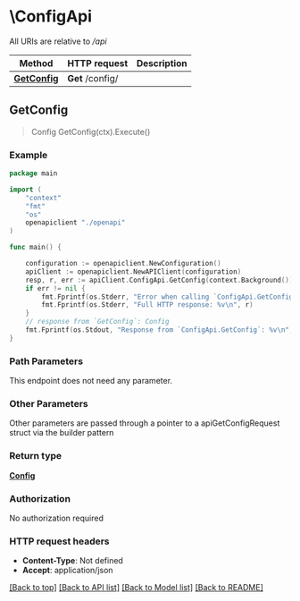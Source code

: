 # \ConfigApi

All URIs are relative to */api*

Method | HTTP request | Description
------------- | ------------- | -------------
[**GetConfig**](ConfigApi.md#GetConfig) | **Get** /config/ | 



## GetConfig

> Config GetConfig(ctx).Execute()





### Example

```go
package main

import (
    "context"
    "fmt"
    "os"
    openapiclient "./openapi"
)

func main() {

    configuration := openapiclient.NewConfiguration()
    apiClient := openapiclient.NewAPIClient(configuration)
    resp, r, err := apiClient.ConfigApi.GetConfig(context.Background()).Execute()
    if err != nil {
        fmt.Fprintf(os.Stderr, "Error when calling `ConfigApi.GetConfig``: %v\n", err)
        fmt.Fprintf(os.Stderr, "Full HTTP response: %v\n", r)
    }
    // response from `GetConfig`: Config
    fmt.Fprintf(os.Stdout, "Response from `ConfigApi.GetConfig`: %v\n", resp)
}
```

### Path Parameters

This endpoint does not need any parameter.

### Other Parameters

Other parameters are passed through a pointer to a apiGetConfigRequest struct via the builder pattern


### Return type

[**Config**](Config.md)

### Authorization

No authorization required

### HTTP request headers

- **Content-Type**: Not defined
- **Accept**: application/json

[[Back to top]](#) [[Back to API list]](../README.md#documentation-for-api-endpoints)
[[Back to Model list]](../README.md#documentation-for-models)
[[Back to README]](../README.md)

